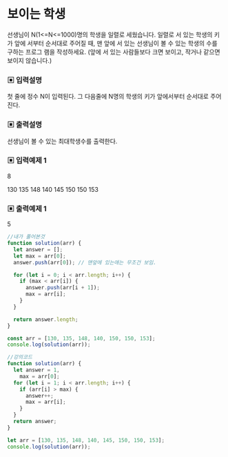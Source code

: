 # 보이는 학생

선생님이 N(1<=N<=1000)명의 학생을 일렬로 세웠습니다. 일렬로 서 있는 학생의 키가 앞에 서부터 순서대로 주어질 때, 맨 앞에 서 있는 선생님이 볼 수 있는 학생의 수를 구하는 프로그 램을 작성하세요. (앞에 서 있는 사람들보다 크면 보이고, 작거나 같으면 보이지 않습니다.)

### ▣ 입력설명

첫 줄에 정수 N이 입력된다. 그 다음줄에 N명의 학생의 키가 앞에서부터 순서대로 주어진다.

### ▣ 출력설명

선생님이 볼 수 있는 최대학생수를 출력한다.

### ▣ 입력예제 1

8

130 135 148 140 145 150 150 153

### ▣ 출력예제 1

5

```javascript
//내가 풀어본것
function solution(arr) {
  let answer = [];
  let max = arr[0];
  answer.push(arr[0]); // 맨앞에 있는애는 무조건 보임.

  for (let i = 0; i < arr.length; i++) {
    if (max < arr[i]) {
      answer.push(arr[i + 1]);
      max = arr[i];
    }
  }

  return answer.length;
}

const arr = [130, 135, 148, 140, 150, 150, 153];
console.log(solution(arr));
```

```javascript
//강의코드
function solution(arr) {
  let answer = 1,
    max = arr[0];
  for (let i = 1; i < arr.length; i++) {
    if (arr[i] > max) {
      answer++;
      max = arr[i];
    }
  }
  return answer;
}

let arr = [130, 135, 148, 140, 145, 150, 150, 153];
console.log(solution(arr));
```
